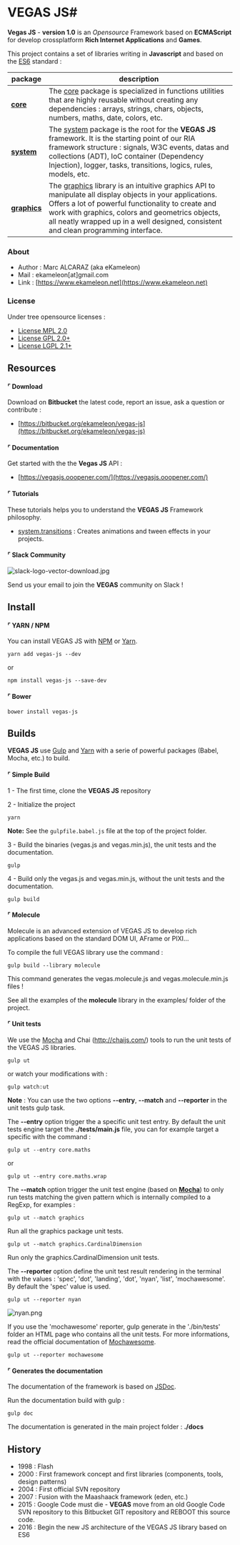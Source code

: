 # VEGAS JS#

**Vegas JS** - **version 1.0** is an *Opensource* Framework based on **ECMAScript** for develop crossplatform **Rich Internet Applications** and **Games**.

This project contains a set of libraries writing in **Javascript** and based on the [ES6](http://es6-features.org/) standard :

| package  | description                                                                                                                                                                                                                                                                                                                                         |
|----------|-----------------------------------------------------------------------------------------------------------------------------------------------------------------------------------------------------------------------------------------------------------------------------------------------------------------------------------------------------|
| **[core](https://vegasjs.ooopener.com/core.html)**     | The [core](https://vegasjs.ooopener.com/core.html) package is specialized in functions utilities that are highly reusable without creating any dependencies :  arrays, strings, chars, objects, numbers, maths, date, colors, etc.                                                                                                                                                                                          |
| **[system](https://vegasjs.ooopener.com/system.html)**   | The [system](https://vegasjs.ooopener.com/system.html) package is the root for the **VEGAS JS** framework. It is the starting point of our RIA framework structure : signals, W3C events, datas and collections (ADT), IoC container (Dependency Injection), logger, tasks, transitions, logics, rules, models, etc.                                                                                                                                                                              |
| **[graphics](https://vegasjs.ooopener.com/graphics.html)** | The [graphics](https://vegasjs.ooopener.com/graphics.html) library is an intuitive graphics API to manipulate all display objects in your applications. Offers a lot of powerful functionality to create and work with graphics, colors and geometrics objects, all neatly wrapped up in a well designed, consistent and clean programming interface. |

### About

 * Author : Marc ALCARAZ (aka eKameleon)
 * Mail : ekameleon[at]gmail.com
 * Link : [https://www.ekameleon.net](https://www.ekameleon.net)

### License

Under tree opensource licenses :

 * [License MPL 2.0](https://www.mozilla.org/en-US/MPL/2.0/)
 * [License GPL 2.0+](https://www.gnu.org/licenses/gpl-2.0.html)
 * [License LGPL 2.1+](https://www.gnu.org/licenses/lgpl-2.1.html)

## Resources

#### ⌜ Download

Download on **Bitbucket** the latest code, report an issue, ask a question or contribute :

 * [https://bitbucket.org/ekameleon/vegas-js](https://bitbucket.org/ekameleon/vegas-js)

#### ⌜ Documentation

Get started with the the **Vegas JS** API :

 * [https://vegasjs.ooopener.com/](https://vegasjs.ooopener.com/)

#### ⌜ Tutorials

These tutorials helps you to understand the **VEGAS JS** Framework philosophy.

* [system.transitions](https://bitbucket.org/ekameleon/vegas-js/wiki/system.transitions) : Creates animations and tween effects in your projects.

#### ⌜ Slack Community

![slack-logo-vector-download.jpg](https://bitbucket.org/repo/AEbB9b/images/3509366499-slack-logo-vector-download.jpg)

Send us your email to join the **VEGAS** community on Slack !

## Install

#### ⌜ YARN / NPM

You can install VEGAS JS with [NPM](https://www.npmjs.com/package/vegas-js) or [Yarn](https://yarnpkg.com/).

```
yarn add vegas-js --dev
```

or

```
npm install vegas-js --save-dev
```

#### ⌜ Bower

```
bower install vegas-js
```

## Builds

**VEGAS JS** use [Gulp](http://gulpjs.com/) and [Yarn](https://yarnpkg.com/) with a serie of powerful packages (Babel, Mocha, etc.) to build.


#### ⌜ Simple Build

1 - The first time, clone the **VEGAS JS** repository

2 - Initialize the project
```
yarn
```

**Note:** See the <code>gulpfile.babel.js</code> file at the top of the project folder.

3 - Build the binaries (vegas.js and vegas.min.js), the unit tests and the documentation.
```
gulp
```

4 - Build only the vegas.js and vegas.min.js, without the unit tests and the documentation.
```
gulp build
```


#### ⌜ Molecule

Molecule is an advanced extension of VEGAS JS to develop rich applications based on the standard DOM UI, AFrame or PIXI...

To compile the full VEGAS library use the command :

```
gulp build --library molecule
```

This command generates the vegas.molecule.js and vegas.molecule.min.js files ! 

See all the examples of the **molecule** library in the examples/ folder of the project.

#### ⌜ Unit tests

We use the [Mocha](https://mochajs.org) and Chai (http://chaijs.com/) tools to run the unit tests of the VEGAS JS libraries.

```
gulp ut
```

or watch your modifications with :

```
gulp watch:ut
```

**Note** : You can use the two options **--entry**, **--match** and **--reporter** in the unit tests gulp task.

The **--entry** option trigger the a specific unit test entry. By default the unit tests engine target the **./tests/main.js** file, you can for example target a specific with the command :

```
gulp ut --entry core.maths
```
or
```
gulp ut --entry core.maths.wrap
```


The **--match** option trigger the unit test engine (based on **[Mocha](https://mochajs.org/)**) to only run tests matching the given pattern which is internally compiled to a RegExp, for examples :

```
gulp ut --match graphics
```
Run all the graphics package unit tests.

```
gulp ut --match graphics.CardinalDimension
```
Run only the graphics.CardinalDimension unit tests.


The **--reporter** option define the unit test result rendering in the terminal with the values : 'spec', 'dot', 'landing', 'dot', 'nyan', 'list', 'mochawesome'. By default the 'spec' value is used.

```
gulp ut --reporter nyan
```
![nyan.png](https://bitbucket.org/repo/E9RjA6/images/3930502565-nyan.png)

If you use the 'mochawesome' reporter, gulp generate in the './bin/tests' folder an HTML page who contains all the unit tests. For more informations, read the official documentation of [Mochawesome](https://github.com/adamgruber/mochawesome).

```
gulp ut --reporter mochawesome
```

#### ⌜ Generates the documentation

The documentation of the framework is based on [JSDoc](http://usejsdoc.org/).

Run the documentation build with gulp :
```
gulp doc
```

The documentation is generated in the main project folder : **./docs**

## History

 * 1998 : Flash
 * 2000 : First framework concept and first libraries (components, tools, design patterns)
 * 2004 : First official SVN repository
 * 2007 : Fusion with the Maashaack framework (eden, etc.)
 * 2015 : Google Code must die - **VEGAS** move from an old Google Code SVN repository to this Bitbucket GIT repository and REBOOT this source code.
 * 2016 : Begin the new JS architecture of the VEGAS JS library based on ES6